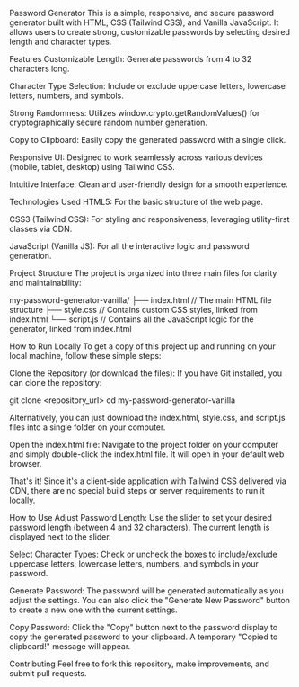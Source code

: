 Password Generator
This is a simple, responsive, and secure password generator built with HTML, CSS (Tailwind CSS), and Vanilla JavaScript. It allows users to create strong, customizable passwords by selecting desired length and character types.

Features
Customizable Length: Generate passwords from 4 to 32 characters long.

Character Type Selection: Include or exclude uppercase letters, lowercase letters, numbers, and symbols.

Strong Randomness: Utilizes window.crypto.getRandomValues() for cryptographically secure random number generation.

Copy to Clipboard: Easily copy the generated password with a single click.

Responsive UI: Designed to work seamlessly across various devices (mobile, tablet, desktop) using Tailwind CSS.

Intuitive Interface: Clean and user-friendly design for a smooth experience.

Technologies Used
HTML5: For the basic structure of the web page.

CSS3 (Tailwind CSS): For styling and responsiveness, leveraging utility-first classes via CDN.

JavaScript (Vanilla JS): For all the interactive logic and password generation.

Project Structure
The project is organized into three main files for clarity and maintainability:

my-password-generator-vanilla/
├── index.html        // The main HTML file structure
├── style.css         // Contains custom CSS styles, linked from index.html
└── script.js         // Contains all the JavaScript logic for the generator, linked from index.html

How to Run Locally
To get a copy of this project up and running on your local machine, follow these simple steps:

Clone the Repository (or download the files):
If you have Git installed, you can clone the repository:

git clone <repository_url>
cd my-password-generator-vanilla

Alternatively, you can just download the index.html, style.css, and script.js files into a single folder on your computer.

Open the index.html file:
Navigate to the project folder on your computer and simply double-click the index.html file. It will open in your default web browser.

That's it! Since it's a client-side application with Tailwind CSS delivered via CDN, there are no special build steps or server requirements to run it locally.

How to Use
Adjust Password Length: Use the slider to set your desired password length (between 4 and 32 characters). The current length is displayed next to the slider.

Select Character Types: Check or uncheck the boxes to include/exclude uppercase letters, lowercase letters, numbers, and symbols in your password.

Generate Password: The password will be generated automatically as you adjust the settings. You can also click the "Generate New Password" button to create a new one with the current settings.

Copy Password: Click the "Copy" button next to the password display to copy the generated password to your clipboard. A temporary "Copied to clipboard!" message will appear.

Contributing
Feel free to fork this repository, make improvements, and submit pull requests.
